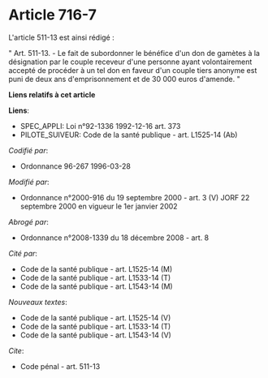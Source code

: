# Article 716-7

L'article 511-13 est ainsi rédigé :

" Art. 511-13. - Le fait de subordonner le bénéfice d'un don de gamètes à la désignation par le couple receveur d'une
personne ayant volontairement accepté de procéder à un tel don en faveur d'un couple tiers anonyme est puni de deux ans
d'emprisonnement et de 30 000 euros d'amende. "

**Liens relatifs à cet article**

**Liens**:

  - SPEC_APPLI: Loi n°92-1336 1992-12-16 art. 373
  - PILOTE_SUIVEUR: Code de la santé publique - art. L1525-14 (Ab)

_Codifié par_:

  - Ordonnance 96-267 1996-03-28

_Modifié par_:

  - Ordonnance n°2000-916 du 19 septembre 2000 - art. 3 (V) JORF 22 septembre 2000 en vigueur le 1er janvier 2002

_Abrogé par_:

  - Ordonnance n°2008-1339 du 18 décembre 2008 - art. 8

_Cité par_:

  - Code de la santé publique - art. L1525-14 (M)
  - Code de la santé publique - art. L1533-14 (T)
  - Code de la santé publique - art. L1543-14 (M)

_Nouveaux textes_:

  - Code de la santé publique - art. L1525-14 (V)
  - Code de la santé publique - art. L1533-14 (T)
  - Code de la santé publique - art. L1543-14 (V)

_Cite_:

  - Code pénal - art. 511-13
